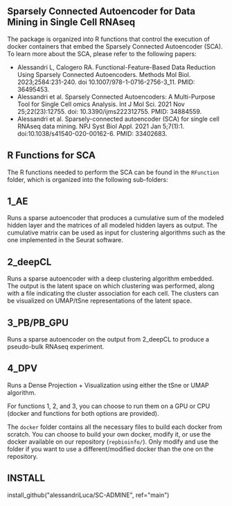 ## Sparsely Connected Autoencoder for Data Mining in Single Cell RNAseq
The package is organized into R functions that control the execution of docker containers that embed the Sparsely Connected Autoencoder (SCA). To learn more about the SCA, please refer to the following papers:

- Alessandri L, Calogero RA. Functional-Feature-Based Data Reduction Using Sparsely Connected Autoencoders. Methods Mol Biol. 2023;2584:231-240. doi 10.1007/978-1-0716-2756-3_11. PMID: 36495453.
- Alessandri et al. Sparsely Connected Autoencoders: A Multi-Purpose Tool for Single Cell omics Analysis. Int J Mol Sci. 2021 Nov 25;22(23):12755. doi: 10.3390/ijms222312755. PMID: 34884559.
- Alessandri et al. Sparsely-connected autoencoder (SCA) for single cell RNAseq data mining. NPJ Syst Biol Appl. 2021 Jan 5;7(1):1. doi:10.1038/s41540-020-00162-6. PMID: 33402683.

## R Functions for SCA
The R functions needed to perform the SCA can be found in the `RFunction` folder, which is organized into the following sub-folders:

## 1_AE
Runs a sparse autoencoder that produces a cumulative sum of the modeled hidden layer and the matrices of all modeled hidden layers as output. The cumulative matrix can be used as input for clustering algorithms such as the one implemented in the Seurat software.

## 2_deepCL
Runs a sparse autoencoder with a deep clustering algorithm embedded. The output is the latent space on which clustering was performed, along with a file indicating the cluster association for each cell. The clusters can be visualized on UMAP/tSne representations of the latent space.

## 3_PB/PB_GPU
Runs a sparse autoencoder on the output from 2_deepCL to produce a pseudo-bulk RNAseq experiment.

## 4_DPV
Runs a Dense Projection + Visualization using either the tSne or UMAP algorithm.

For functions 1, 2, and 3, you can choose to run them on a GPU or CPU (docker and functions for both options are provided).

The `docker` folder contains all the necessary files to build each docker from scratch. You can choose to build your own docker, modify it, or use the docker available on our repository (`repbioinfo/`). Only modify and use the folder if you want to use a different/modified docker than the one on the repository.

## INSTALL 
install_github("alessandriLuca/SC-ADMINE", ref="main")
